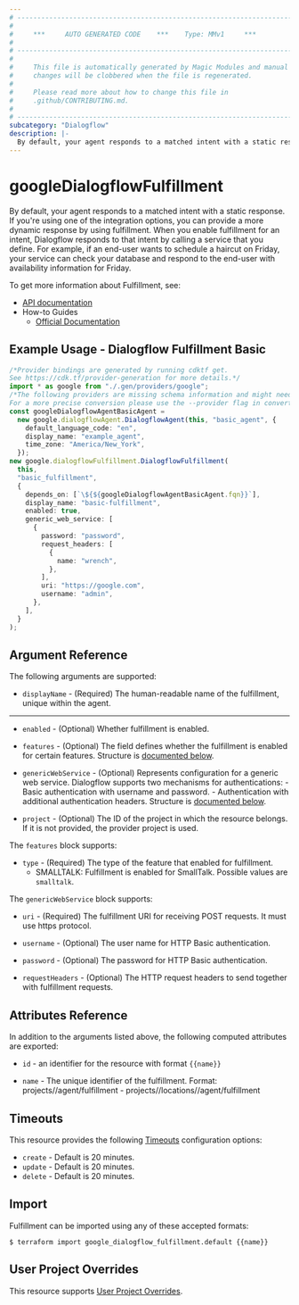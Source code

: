 ```yaml
---
# ----------------------------------------------------------------------------
#
#     ***     AUTO GENERATED CODE    ***    Type: MMv1     ***
#
# ----------------------------------------------------------------------------
#
#     This file is automatically generated by Magic Modules and manual
#     changes will be clobbered when the file is regenerated.
#
#     Please read more about how to change this file in
#     .github/CONTRIBUTING.md.
#
# ----------------------------------------------------------------------------
subcategory: "Dialogflow"
description: |-
  By default, your agent responds to a matched intent with a static response.
---
```


# googleDialogflowFulfillment

By default, your agent responds to a matched intent with a static response. If you're using one of the integration options, you can provide a more dynamic response by using fulfillment. When you enable fulfillment for an intent, Dialogflow responds to that intent by calling a service that you define. For example, if an end-user wants to schedule a haircut on Friday, your service can check your database and respond to the end-user with availability information for Friday.

To get more information about Fulfillment, see:

* [API documentation](https://cloud.google.com/dialogflow/es/docs/reference/rest/v2/projects.agent/getFulfillment)
* How-to Guides
  * [Official Documentation](https://cloud.google.com/dialogflow/es/docs/fulfillment-overview)

## Example Usage - Dialogflow Fulfillment Basic

```typescript
/*Provider bindings are generated by running cdktf get.
See https://cdk.tf/provider-generation for more details.*/
import * as google from "./.gen/providers/google";
/*The following providers are missing schema information and might need manual adjustments to synthesize correctly: google.
For a more precise conversion please use the --provider flag in convert.*/
const googleDialogflowAgentBasicAgent =
  new google.dialogflowAgent.DialogflowAgent(this, "basic_agent", {
    default_language_code: "en",
    display_name: "example_agent",
    time_zone: "America/New_York",
  });
new google.dialogflowFulfillment.DialogflowFulfillment(
  this,
  "basic_fulfillment",
  {
    depends_on: [`\${${googleDialogflowAgentBasicAgent.fqn}}`],
    display_name: "basic-fulfillment",
    enabled: true,
    generic_web_service: [
      {
        password: "password",
        request_headers: [
          {
            name: "wrench",
          },
        ],
        uri: "https://google.com",
        username: "admin",
      },
    ],
  }
);

```

## Argument Reference

The following arguments are supported:

* `displayName` -
  (Required)
  The human-readable name of the fulfillment, unique within the agent.

***

*   `enabled` -
    (Optional)
    Whether fulfillment is enabled.

*   `features` -
    (Optional)
    The field defines whether the fulfillment is enabled for certain features.
    Structure is [documented below](#nested_features).

*   `genericWebService` -
    (Optional)
    Represents configuration for a generic web service. Dialogflow supports two mechanisms for authentications: - Basic authentication with username and password. - Authentication with additional authentication headers.
    Structure is [documented below](#nested_generic_web_service).

*   `project` - (Optional) The ID of the project in which the resource belongs.
    If it is not provided, the provider project is used.

<a name="nested_features"></a>The `features` block supports:

* `type` -
  (Required)
  The type of the feature that enabled for fulfillment.
  * SMALLTALK: Fulfillment is enabled for SmallTalk.
    Possible values are `smalltalk`.

<a name="nested_generic_web_service"></a>The `genericWebService` block supports:

*   `uri` -
    (Required)
    The fulfillment URI for receiving POST requests. It must use https protocol.

*   `username` -
    (Optional)
    The user name for HTTP Basic authentication.

*   `password` -
    (Optional)
    The password for HTTP Basic authentication.

*   `requestHeaders` -
    (Optional)
    The HTTP request headers to send together with fulfillment requests.

## Attributes Reference

In addition to the arguments listed above, the following computed attributes are exported:

*   `id` - an identifier for the resource with format `{{name}}`

*   `name` -
    The unique identifier of the fulfillment.
    Format: projects/<Project ID>/agent/fulfillment - projects/<Project ID>/locations/<Location ID>/agent/fulfillment

## Timeouts

This resource provides the following
[Timeouts](https://developer.hashicorp.com/terraform/plugin/sdkv2/resources/retries-and-customizable-timeouts) configuration options:

* `create` - Default is 20 minutes.
* `update` - Default is 20 minutes.
* `delete` - Default is 20 minutes.

## Import

Fulfillment can be imported using any of these accepted formats:

```console
$ terraform import google_dialogflow_fulfillment.default {{name}}
```

## User Project Overrides

This resource supports [User Project Overrides](https://registry.terraform.io/providers/hashicorp/google/latest/docs/guides/provider_reference#user_project_override).
